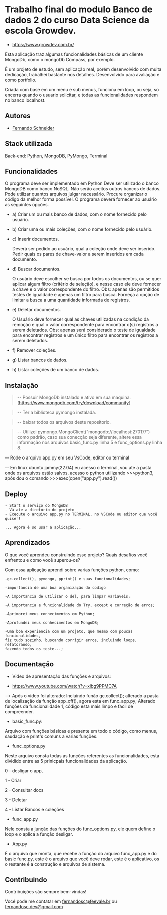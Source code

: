 
# Trabalho final do modulo Banco de dados 2 do curso Data Science da escola Growdev.  
- https://www.growdev.com.br/

Esta aplicação traz algumas funcionalidades básicas de um cliente MongoDb, como o mongoDb Compass, por exemplo.

É um projeto de estudo, sem aplicação real, porém desenvolvido com muita dedicação, trabalhei bastante nos detalhes. Desenvolvido para avaliação e como portfolio.

Criada com base em um menu e sub menus, funciona em loop, ou seja, so encerra quando o usuario solicitar, e todas as funcionalidades respondem no banco localhost.
## Autores

- [Fernando Schneider](www.linkedin.com/in/fernando-schneiderdev)


## Stack utilizada

Back-end: Python, MongoDB, PyMongo, Terminal

## Funcionalidades

O programa deve ser implementado em Python
Deve ser utilizado o banco MongoDB como banco NoSQL. Não serão aceitos outros bancos de dados.
Pode utilizar quantos arquivos julgar necessário.
Procure organizar o código da melhor forma possível.
O programa deverá fornecer ao usuário as seguintes opções.

- a) Criar um ou mais banco de dados, com o nome fornecido pelo usuário.

- b) Criar uma ou mais coleções, com o nome fornecido pelo usuário.

- c) Inserir documentos.

    Deverá ser pedido ao usuário, qual a coleção onde deve ser inserido.
    Pedir quais os pares de chave-valor a serem inseridos em cada documento.

- d) Buscar documentos.

    O usuário deve escolher se busca por todos os documentos, ou se quer aplicar algum filtro (critério de seleção), e nesse caso ele deve fornecer a chave e o valor correspondente do filtro. Obs: apenas são permitidos testes de igualdade e apenas um filtro para busca.
    Forneça a opção de limitar a busca a uma quantidade informada de registros.

- e) Deletar documentos.

    O Usuário deve fornecer qual as chaves utilizadas na condição da remoção e qual o valor correspondente para encontrar o(s) registros a serem deletados. Obs: apenas será considerado o teste de igualdade para encontrar registros e um único filtro para encontrar os registros a serem deletados.
- f) Remover coleções.

- g) Listar bancos de dados.

- h) Listar coleções de um banco de dados.

## Instalação
>-- Possuir MongoDb instalado e ativo em sua maquina.(https://www.mongodb.com/try/download/community)

>-- Ter a biblioteca pymongo instalada.

>-- baixar todos os arquivos deste repositorio. 

>-- Utilizei pymongo.MongoClient("mongodb://localhost:27017/") como padrão, caso sua conecção seja diferente, altere essa informação nos arquivos basic_func.py linha 5 e func_options.py linha 8.

-- Rode o arquivo app.py em seu VsCode, editor ou terminal

-- Em linux ubuntu jammy(22.04) eu acesso o terminal, vou ate a pasta onde os arquivos estão salvos, acesso o python utilizando >>>python3, após dou o comando >>>exec(open("app.py").read())
## Deploy

    - Start o serviço do MongoDB 
    - Vá ate a diretório do projeto
    - Execute o arquivo app.py no TERMINAL, no VSCode ou editor que você quiser! 

    ... Agora é so usar a aplicação...

## Aprendizados

O que você aprendeu construindo esse projeto? Quais desafios você enfrentou e como você superou-os?

Com essa aplicação aprendi sobre varias funções python, como:

    -gc.collect(), pymongo, pprint() e suas funcionalidades;

    -importancia de uma boa organização do codigo 

    -A importancia de utilizar o del, para limpar variaveis;

    -A importancia e funcionalidade do Try, except e correção de erros;

    -Aprimorei meus conhecimentos em Python;

    -Aprofundei meus conhecimentos em MongoDB;

    -Uma boa experiencia com um projeto, que mesmo com poucas funcionalidades,
    fiz tudo sozinho, buscando corrigir erros, incluindo loops, refatorando,
    fazendo todos os teste...;



## Documentação

- Video de apresentação das funções e arquivos:

 - https://www.youtube.com/watch?v=xlbg9PPMC7A

--> Após o video foi alterado:
    Incluindo funão gc.collect();
    alterado a pasta de localização da função app_off(), agora esta em func_app.py;
    Alterado funções da funcionalidade 1, código esta mais limpo e facil de compreender.

- basic_func.py:

Arquivo com funções básicas e presente em todo o código, como menus, saudação e print's comuns a varias funções.

- func_options.py

Neste arquivo consta todas as funções referentes as funcionalidades, esta dividido entre as 5 prinicpais funcionalidades da aplicação.

0 - desligar o app,

1 - Criar

2 - Consultar docs

3 - Deletar 

4 - Listar Bancos e coleções 

- func_app.py

Nele consta a junção das funções do func_options.py, ele quem define o loop e o aplica a função desligar.

- App.py

É o arquivo que monta, que recebe a função do arquivo func_app.py e do basic func.py, este é o arquivo que você deve rodar, este é o aplicativo, os o restante é a construção e arquivos de sistema.

<!--!!!Todas as atividades que fizer dentro da aplicação serão aplicadas no banco localhost!!!-->



## Contribuindo

Contribuições são sempre bem-vindas!

Você pode me contatar em fernandosc@feevale.br ou fernandosc.dev@gmail.com
